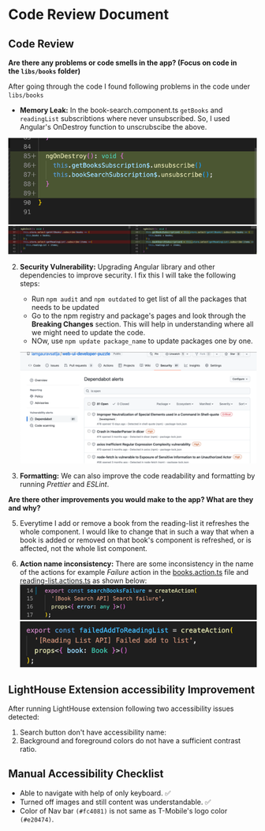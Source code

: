 # Code Review Document

## Code Review

**Are there any problems or code smells in the app? (Focus on code in the `libs/books` folder)**

After going through the code I found following problems in the code under `libs/books`

- **Memory Leak:** In the book-search.component.ts `getBooks` and `readingList` subscribtions where never unsubscribed. So, I used Angular's OnDestroy function to unscrubscibe the above.

![ngOnDestroy](ngOnDestroy.png)
![compareSubscribe](compareSubscribe.png)

2. **Security Vulnerability:** Upgrading Angular library and other dependencies to improve security. I fix this I will take the following steps:
    - Run `npm audit` and `npm outdated` to get list of all the packages that needs to be updated
    - Go to the npm registry and package's pages and look through the **Breaking Changes** section. This will help in understanding where all we might need to update the code.
    - NOw, use `npm update package_name` to update packages one by one.

    ![Dependancy Bot](dependantBot.png)

4. **Formatting:** We can also improve the code readability and formatting by running *Prettier* and *ESLint*.

**Are there other improvements you would make to the app? What are they and why?**

5. Everytime I add or remove a book from the reading-list it refreshes the whole component. I would like to change that in such a way that when a book is added or removed on that book's component is refreshed, or is affected, not the whole list component.

6. **Action name inconsistency:** There are some inconsistency in the name of the actions for example *Failure* action in the [books.action.ts](libs/books/data-access/src/lib/+state/books.actions.ts) file and [reading-list.actions.ts](libs/books/data-access/src/lib/+state/reading-list.actions.ts) as shown below:
![Books failure action](books-failure-action.png)
![Reading list failure action](reading-list-failure-action.png)

## LightHouse Extension accessibility Improvement

After running LightHouse extension following two accessibility issues detected:

1. Search button don't have accessibility name:
2. Background and foreground colors do not have a sufficient contrast ratio.

## Manual Accessibility Checklist

- Able to navigate with help of only keyboard. ✅
- Turned off images and still content was understandable. ✅
- Color of Nav bar `(#fc4081)` is not same as T-Mobile's logo color `(#e20474)`.
